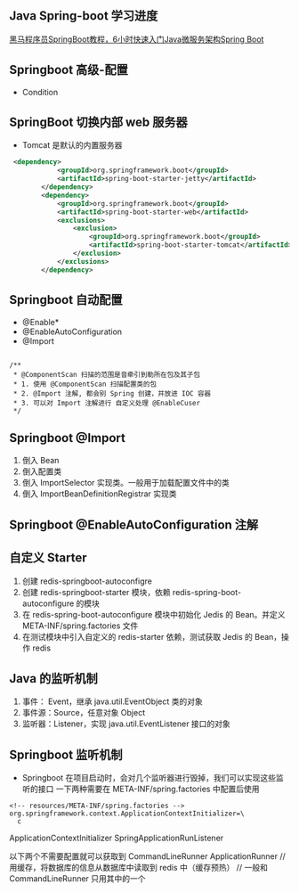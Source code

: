 ## Java Spring-boot 学习进度
[黑马程序员SpringBoot教程，6小时快速入门Java微服务架构Spring Boot](https://www.bilibili.com/video/BV1Lq4y1J77x?p=18)

## Springboot 高级-配置

- Condition

## SpringBoot 切换内部 web 服务器

- Tomcat 是默认的内置服务器

```xml
 <dependency>
            <groupId>org.springframework.boot</groupId>
            <artifactId>spring-boot-starter-jetty</artifactId>
        </dependency>
        <dependency>
            <groupId>org.springframework.boot</groupId>
            <artifactId>spring-boot-starter-web</artifactId>
            <exclusions>
                <exclusion>
                    <groupId>org.springframework.boot</groupId>
                    <artifactId>spring-boot-starter-tomcat</artifactId>
                </exclusion>
            </exclusions>
        </dependency>

```

## Springboot 自动配置

- @Enable*
- @EnableAutoConfiguration
- @Import

```doc

/**
 * @ComponentScan 扫描的范围是音牵引到勒所在包及其子包
 * 1. 使用 @ComponentScan 扫描配置类的包
 * 2. @Import 注解, 都会别 Spring 创建，并放进 IOC 容器
 * 3. 可以对 Import 注解进行 自定义处理 @EnableCuser
 */

```


## Springboot @Import
1. 倒入 Bean
2. 倒入配置类
3. 倒入 ImportSelector 实现类。一般用于加载配置文件中的类
4. 倒入 ImportBeanDefinitionRegistrar 实现类


## Springboot @EnableAutoConfiguration 注解

## 自定义 Starter

1. 创建 redis-springboot-autoconfigre
2. 创建 redis-springboot-starter 模块，依赖 redis-spring-boot-autoconfigure 的模块
3. 在 redis-spring-boot-autoconfigure 模块中初始化 Jedis 的 Bean。并定义 META-INF/spring.factories 文件
4. 在测试模块中引入自定义的 redis-starter 依赖，测试获取 Jedis 的 Bean，操作 redis


## Java 的监听机制
1. 事件： Event，继承 java.util.EventObject 类的对象
2. 事件源：Source，任意对象 Object
3. 监听器：Listener，实现 java.util.EventListener 接口的对象

## Springboot 监听机制

- Springboot 在项目启动时，会对几个监听器进行毁掉，我们可以实现这些监听的接口
一下两种需要在 META-INF/spring.factories 中配置后使用
```properties
<!-- resources/META-INF/spring.factories -->
org.springframework.context.ApplicationContextInitializer=\
  c

```
ApplicationContextInitializer
SpringApplicationRunListener

以下两个不需要配置就可以获取到
CommandLineRunner
ApplicationRunner
//        用缓存，将数据库的信息从数据库中读取到 redis 中（缓存预热）
//        一般和 CommandLineRunner 只用其中的一个






